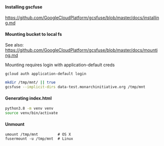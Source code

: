 #### Installing gscfuse
https://github.com/GoogleCloudPlatform/gcsfuse/blob/master/docs/installing.md

#### Mounting bucket to local fs
See also: https://github.com/GoogleCloudPlatform/gcsfuse/blob/master/docs/mounting.md

Mounting requires login with application-default creds
```
gcloud auth application-default login
```

```bash
mkdir /tmp/mnt/ || true
gcsfuse --implicit-dirs data-test.monarchinitiative.org /tmp/mnt
```

#### Generating index.html
```bash
python3.8 -m venv venv
source venv/bin/activate
```

#### Unmount
```
umount /tmp/mnt         # OS X
fusermount -u /tmp/mnt  # Linux
```
